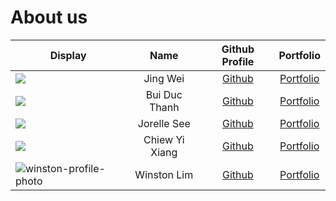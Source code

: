 # About us

| Display                                                                                                                                                                                                                                                                |      Name      |              Github Profile              |          Portfolio           |
|------------------------------------------------------------------------------------------------------------------------------------------------------------------------------------------------------------------------------------------------------------------------|:--------------:|:----------------------------------------:|:----------------------------:|
| ![](https://via.placeholder.com/100.png?text=Photo)                                                                                                                                                                                                                    |    Jing Wei    |  [Github](https://github.com/jingwei55)  | [Portfolio](team/jingwei.md) |
| ![](https://scontent-xsp1-3.xx.fbcdn.net/v/t39.30808-6/283972742_3147048338875348_1139762696099650067_n.jpg?_nc_cat=107&ccb=1-7&_nc_sid=09cbfe&_nc_ohc=pMTUttIzJhcAX91pn4-&_nc_ht=scontent-xsp1-3.xx&oh=00_AT8wbld3wdGbuhnKgTJPw-OoOjjVNkgrPuCcyAYJfLglcQ&oe=63406F3E) | Bui Duc Thanh  |   [Github](https://github.com/bdthanh)   | [Portfolio](team/bdthanh.md) |
| ![](https://via.placeholder.com/100.png?text=Photo)                                                                                                                                                                                                                    |  Jorelle See   | [Github](https://github.com/jorellesee)  | [Portfolio](team/jorelle.md) |
| ![](https://i.imgur.com/zeMd6dI.jpg)                                                                                                                                                                                                                                   | Chiew Yi Xiang |   [Github](https://github.com/chiewyx)   | [Portfolio](team/chiewyx.md) |
| ![winston-profile-photo](https://www.winston-lim.com/profile-avatar.jpeg)                                                                                                                                                                                              |  Winston Lim   | [Github](https://github.com/winston-lim) | [Portfolio](team/winston.md) |
